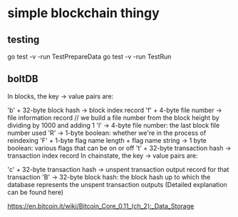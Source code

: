 # simple blockchain thingy

## testing
go test -v -run TestPrepareData
go test -v -run TestRun

## boltDB
In blocks, the key -> value pairs are:

'b' + 32-byte block hash -> block index record
'f' + 4-byte file number -> file information record
// we build a file number from the block height by dividing by 1000 and adding 1
'l' -> 4-byte file number: the last block file number used
'R' -> 1-byte boolean: whether we're in the process of reindexing
'F' + 1-byte flag name length + flag name string -> 1 byte boolean: various flags that can be on or off
't' + 32-byte transaction hash -> transaction index record
In chainstate, the key -> value pairs are:

'c' + 32-byte transaction hash -> unspent transaction output record for that transaction
'B' -> 32-byte block hash: the block hash up to which the database represents the unspent transaction outputs
(Detailed explanation can be found here)

https://en.bitcoin.it/wiki/Bitcoin_Core_0.11_(ch_2):_Data_Storage